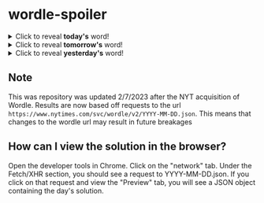 # wordle-spoiler

<details>
  <summary>Click to reveal <b>today's</b> word!</summary>
  <br>
  <b> ensue </b>
</details>

<details>
  <summary>Click to reveal <b>tomorrow's</b> word!</summary>
  <br>
  <b> anvil </b>
</details>

<details>
  <summary>Click to reveal <b>yesterday's</b> word!</summary>
  <br>
  <b> lower </b>
</details>

## Note
This was repository was updated 2/7/2023 after the NYT acquisition of Wordle. Results are now based off requests to the url `https://www.nytimes.com/svc/wordle/v2/YYYY-MM-DD.json`. This means that changes to the wordle url may result in future breakages

## How can I view the solution in the browser?
Open the developer tools in Chrome. Click on the "network" tab. Under the Fetch/XHR section, you should see a request to YYYY-MM-DD.json. If you click on that request and view the "Preview" tab, you will see a JSON object containing the day's solution.